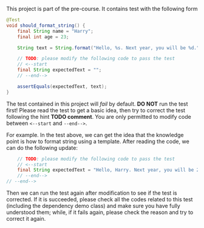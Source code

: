 This project is part of the pre-course. It contains test with the following form

```java
@Test
void should_format_string() {
    final String name = "Harry";
    final int age = 23;

    String text = String.format("Hello, %s. Next year, you will be %d.", name, age);

    // TODO: please modify the following code to pass the test
    // <--start
    final String expectedText = "";
    // --end-->

    assertEquals(expectedText, text);
}
```

The test contained in this project will _fail_ by default. __DO NOT__ run the test first! Please read the test to get a basic idea, then try to correct the test following the hint __TODO comment__. You are only permitted to modify code between `<--start` and `--end-->`.

For example. In the test above, we can get the idea that the knowledge point is how to format string using a template. After reading the code, we can do the following update:

```java
    // TODO: please modify the following code to pass the test
    // <--start
    final String expectedText = "Hello, Harry. Next year, you will be 23.";
    // --end-->
// --end-->
```

Then we can run the test again after modification to see if the test is corrected. If it is succeeded, please check all the codes related to this test (including the dependency demo class) and make sure you have fully understood them; while, if it fails again, please check the reason and try to correct it again.
